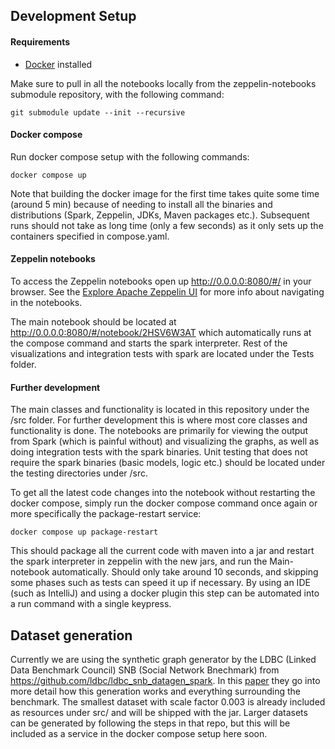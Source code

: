 ## Development Setup
#### Requirements
- [Docker](https://docs.docker.com/get-docker/) installed

Make sure to pull in all the notebooks locally from the zeppelin-notebooks submodule repository, with the following command:  

```
git submodule update --init --recursive
```

#### Docker compose
Run docker compose setup with the following commands:

```
docker compose up

```


Note that building the docker image for the first time takes quite some time (around 5 min) because of needing to install all the binaries and distributions (Spark, Zeppelin, JDKs, Maven packages etc.). Subsequent runs should not take as long time (only a few seconds) as it only sets up the containers specified in compose.yaml.

#### Zeppelin notebooks
To access the Zeppelin notebooks open up http://0.0.0.0:8080/#/ in your browser. See the [Explore Apache Zeppelin UI](https://zeppelin.apache.org/docs/0.10.0/quickstart/explore_ui.html) for more info about navigating in the notebooks.

The main notebook should be located at http://0.0.0.0:8080/#/notebook/2HSV6W3AT which automatically runs at the compose command and starts the spark interpreter. Rest of the visualizations and integration tests with spark are located under the Tests folder.

#### Further development
The main classes and functionality is located in this repository under the /src folder. For further development this is where most core classes and functionality is done. The notebooks are primarily for viewing the output from Spark (which is painful without) and visualizing the graphs, as well as doing integration tests with the spark binaries. Unit testing that does not require the spark binaries (basic models, logic etc.) should be located under the testing directories under /src.

To get all the latest code changes into the notebook without restarting the docker compose, simply run the docker compose command once again or more specifically the package-restart service:

```
docker compose up package-restart
```

This should package all the current code with maven into a jar and restart the spark interpreter in zeppelin with the new jars, and run the Main-notebook automatically. Should only take around 10 seconds, and skipping some phases such as tests can speed it up if necessary. By using an IDE (such as IntelliJ) and using a docker plugin this step can be automated into a run command with a single keypress.

## Dataset generation
Currently we are using the synthetic graph generator by the LDBC (Linked Data Benchmark Council) SNB (Social Network Bnechmark) from https://github.com/ldbc/ldbc_snb_datagen_spark. In this [paper](https://arxiv.org/pdf/2001.02299.pdf) they go into more detail how this generation works and everything surrounding the benchmark. The smallest dataset with scale factor 0.003 is already included as resources under src/ and will be shipped with the jar. Larger datasets can be generated by following the steps in that repo, but this will be included as a service in the docker compose setup here soon.

